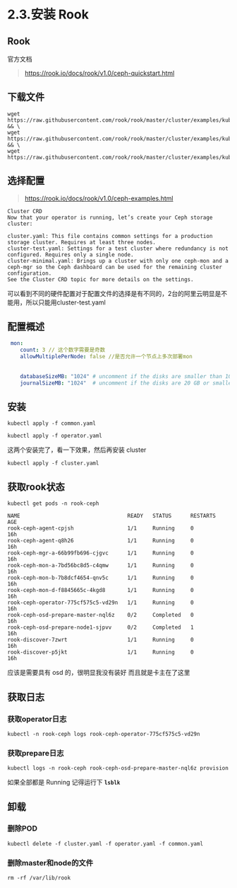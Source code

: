 # 2.3.安装 Rook


## Rook
官方文档
> https://rook.io/docs/rook/v1.0/ceph-quickstart.html

## 下载文件
```
wget https://raw.githubusercontent.com/rook/rook/master/cluster/examples/kubernetes/ceph/common.yaml && \
wget https://raw.githubusercontent.com/rook/rook/master/cluster/examples/kubernetes/ceph/operator.yaml && \
wget https://raw.githubusercontent.com/rook/rook/master/cluster/examples/kubernetes/ceph/cluster.yaml
```

## 选择配置
> https://rook.io/docs/rook/v1.0/ceph-examples.html

```
Cluster CRD
Now that your operator is running, let’s create your Ceph storage cluster:

cluster.yaml: This file contains common settings for a production storage cluster. Requires at least three nodes.
cluster-test.yaml: Settings for a test cluster where redundancy is not configured. Requires only a single node.
cluster-minimal.yaml: Brings up a cluster with only one ceph-mon and a ceph-mgr so the Ceph dashboard can be used for the remaining cluster configuration.
See the Cluster CRD topic for more details on the settings.
```
可以看到不同的硬件配置对于配置文件的选择是有不同的，2台的阿里云明显是不能用，所以只能用cluster-test.yaml

## 配置概述
```yaml
 mon:
    count: 3 // 这个数字需要是奇数
    allowMultiplePerNode: false //是否允许一个节点上多次部署mon
           
           
    databaseSizeMB: "1024" # uncomment if the disks are smaller than 100 GB
    journalSizeMB: "1024"  # uncomment if the disks are 20 GB or smaller
```




## 安装
```
kubectl apply -f common.yaml
```

```
kubectl apply -f operator.yaml
```

这两个安装完了，看一下效果，然后再安装 cluster 

```
kubectl apply -f cluster.yaml
```

## 获取rook状态
```
kubectl get pods -n rook-ceph
```

```$xslt
NAME                                  READY   STATUS      RESTARTS   AGE
rook-ceph-agent-cpjsh                 1/1     Running     0          16h
rook-ceph-agent-q8h26                 1/1     Running     0          16h
rook-ceph-mgr-a-66b99fb696-cjgvc      1/1     Running     0          16h
rook-ceph-mon-a-7bd56bc8d5-c4qmw      1/1     Running     0          16h
rook-ceph-mon-b-7b8dcf4654-qnv5c      1/1     Running     0          16h
rook-ceph-mon-d-f8845665c-4kgd8       1/1     Running     0          16h
rook-ceph-operator-775cf575c5-vd29n   1/1     Running     0          16h
rook-ceph-osd-prepare-master-nql6z    0/2     Completed   0          16h
rook-ceph-osd-prepare-node1-sjpvv     0/2     Completed   1          16h
rook-discover-7zwrt                   1/1     Running     0          16h
rook-discover-p5jkt                   1/1     Running     0          16h
```
应该是需要具有 osd 的，很明显我没有装好
而且就是卡主在了这里

## 获取日志

### 获取operator日志
```
kubectl -n rook-ceph logs rook-ceph-operator-775cf575c5-vd29n

```

### 获取prepare日志

```
kubectl logs -n rook-ceph rook-ceph-osd-prepare-master-nql6z provision
```

如果全部都是 Running 记得运行下 __`lsblk`__




## 卸载
### 删除POD
```
kubectl delete -f cluster.yaml -f operator.yaml -f common.yaml
```
### 删除master和node的文件
```
rm -rf /var/lib/rook
```
